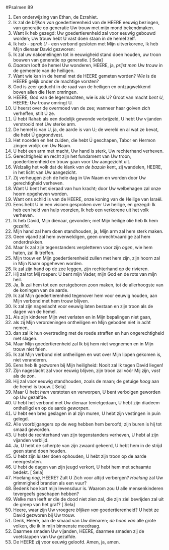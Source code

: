 #Psalmen 89
1. Een onderwijzing van Ethan, de Ezrahiet. 
2. Ik zal de *blijken van* goedertierenheid van de HEERE eeuwig bezingen, van generatie op generatie Uw trouw met mijn mond bekendmaken. 
3. Want ik heb gezegd: Uw goedertierenheid zal voor eeuwig gebouwd worden; Uw trouw hebt U vast doen staan in de hemel zelf. 
4. Ik heb - *sprak U* - een verbond gesloten met Mijn uitverkorene, Ik heb Mijn dienaar David gezworen: 
5. Ik zal uw nakomelingen tot in eeuwigheid stand doen houden, uw troon bouwen van generatie op generatie. [ Sela] 
6. *Daarom* looft de hemel Uw wonderen, HEERE, ja, *prijst men* Uw trouw in de gemeente van de heiligen. 
7. Want wie kan in de hemel met de HEERE gemeten worden? *Wie* is de HEERE gelijk onder de machtige vorsten? 
8. God is zeer geducht in de raad van de heiligen en ontzagwekkend boven allen die Hem omringen. 
9. HEERE, God van de legermachten, wie is als U? Groot van macht *bent U*, HEERE; Uw trouw omringt U. 
10. U heerst over de overmoed van de zee; wanneer haar golven zich verheffen, stilt Ú ze. 
11. Ú hebt Rahab als een dodelijk gewonde verbrijzeld, U hebt Uw vijanden verstrooid met Uw sterke arm. 
12. De hemel is van U, ja, de aarde is van U; de wereld en al wat ze bevat, die hebt Ú gegrondvest. 
13. Het noorden en het zuiden, die hebt Ú geschapen, Tabor en Hermon zingen vrolijk om Uw Naam. 
14. U hebt een arm met macht, Uw hand is sterk, Uw rechterhand verheven. 
15. Gerechtigheid en recht zijn het fundament van Uw troon, goedertierenheid en trouw gaan voor Uw aangezicht uit. 
16. Welzalig het volk dat de klank *van de bazuin* kent, zij wandelen, HEERE, in het licht van Uw aangezicht. 
17. Zij verheugen zich de hele dag in Uw Naam en worden door Uw gerechtigheid verheven. 
18. Want U bent het sieraad van hun kracht; door Uw welbehagen zal onze hoorn opgeheven worden. 
19. Want ons schild is van de HEERE, onze koning van de Heilige van Israël. 
20. Eens hebt U in een visioen gesproken over Uw heilige, en gezegd: Ik heb een held van hulp voorzien, Ik heb een verkorene uit het volk verheven. 
21. Ik heb David, Mijn dienaar, gevonden; met Mijn heilige olie heb Ik hem gezalfd. 
22. Mijn hand zal hem doen standhouden, ja, Mijn arm zal hem sterk maken. 
23. Geen vijand zal hem overweldigen, geen onrechtvaardige zal hem onderdrukken. 
24. Maar Ik zal zijn tegenstanders verpletteren voor zijn *ogen*, wie hem haten, zal Ik treffen. 
25. Mijn trouw en Mijn goedertierenheid zullen met hem zijn, zijn hoorn zal in Mijn Naam opgeheven worden. 
26. Ik zal zijn hand op de zee leggen, zijn rechterhand op de rivieren. 
27. Híj zal tot Mij roepen: U bent mijn Vader, mijn God en de rots van mijn heil. 
28. Ja, Ík zal hem tot een eerstgeboren zoon maken, tot de allerhoogste van de koningen van de aarde. 
29. Ik zal Mijn goedertierenheid tegenover hem voor eeuwig houden, aan Mijn verbond met hem trouw blijven. 
30. Ik zal zijn nageslacht voor eeuwig laten bestaan en zijn troon als de dagen van de hemel. 
31. Als zijn kinderen Mijn wet verlaten en in Mijn bepalingen niet gaan, 
32. als zij Mijn verordeningen ontheiligen en Mijn geboden niet in acht nemen, 
33. dan zal Ik hun overtreding met de roede straffen en hun ongerechtigheid met slagen. 
34. Maar Mijn goedertierenheid zal Ik bij hem niet wegnemen en in Mijn trouw niet falen. 
35. Ik zal Mijn verbond niet ontheiligen en wat over Mijn lippen gekomen is, niet veranderen. 
36. Eens heb Ik gezworen bij Mijn heiligheid: Nooit zal Ik tegen David liegen! 
37. Zijn nageslacht zal voor eeuwig blijven, zijn troon zal vóór Mij zijn, *vast* als de zon. 
38. Hij zal *voor* eeuwig standhouden, zoals de maan; de getuige *hoog* aan de hemel is trouw. [ Sela] 
39. Maar Ú hebt *hem* verstoten en verworpen, U bent verbolgen geworden op Uw gezalfde. 
40. U hebt het verbond met Uw dienaar tenietgedaan, U hebt zijn diadeem ontheiligd en op de aarde *geworpen*. 
41. U hebt een bres geslagen in al zijn muren, U hebt zijn vestingen in puin gelegd. 
42. Alle voorbijgangers op de weg hebben hem beroofd; zijn buren is hij tot smaad geworden. 
43. U hebt de rechterhand van zijn tegenstanders verheven, U hebt al zijn vijanden verblijd. 
44. Ja, U hebt de scherpte van zijn zwaard gekeerd, U hebt hem in de strijd geen stand doen houden. 
45. U hebt zijn luister doen ophouden, U hebt zijn troon op de aarde neergestoten. 
46. U hebt de dagen van zijn jeugd verkort, U hebt hem met schaamte bedekt. [ Sela] 
47. Hoelang *nog*, HEERE? Zult U Zich voor altijd verbergen? *Hoelang* zal Uw grimmigheid branden als een vuur? 
48. Bedenk hoe kort mijn levensduur is. Waarom zou U alle mensenkinderen tevergeefs geschapen hebben? 
49. Welke man leeft er die de dood niet zien zal, die zijn ziel bevrijden zal uit de greep van het graf? [ Sela] 
50. Heere, waar zijn Uw vroegere *blijken van* goedertierenheid? U hebt ze David gezworen bij Uw trouw. 
51. Denk, Heere, aan de smaad van Uw dienaren; *de hoon van* alle grote volken, die ik in mijn binnenste meedraag. 
52. Daarmee smaden Uw vijanden, HEERE, daarmee smaden zij de voetstappen van Uw gezalfde. 
53. De HEERE zij voor eeuwig geloofd. Amen, ja, amen.

